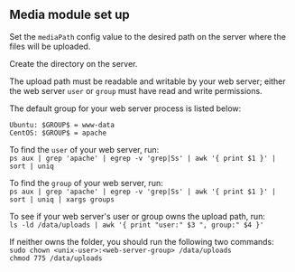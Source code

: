 ## Media module set up 

Set the `mediaPath` config value to the desired path on the server where the files 
will be uploaded.

Create the directory on the server.

The upload path must be readable and writable by your web server; 
either the web server `user` or `group` must have read and write permissions.

The default group for your web server process is listed below:
```
Ubuntu: $GROUP$ = www-data
CentOS: $GROUP$ = apache
```

To find the `user` of your web server, run:<br/> 
`ps aux | grep 'apache' | egrep -v 'grep|Ss' | awk '{ print $1 }' | sort | uniq`

To find the `group` of your web server, run:<br/>
`ps aux | grep 'apache' | egrep -v 'grep|Ss' | awk '{ print $1 }' | sort | uniq | xargs groups`

To see if your web server's user or group owns the upload path, run:<br/> 
`ls -ld /data/uploads | awk '{ print "user:" $3 ", group:" $4 }'`

If neither owns the folder, you should run the following two commands:<br/>
`sudo chown <unix-user>:<web-server-group> /data/uploads`<br/>
`chmod 775 /data/uploads`
